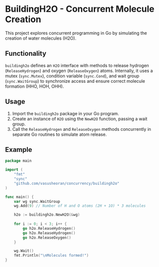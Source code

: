 # BuildingH2O - Concurrent Molecule Creation

This project explores concurrent programming in Go by simulating the creation of water molecules (H2O).

## Functionality

`buildingh2o` defines an `H2O` interface with methods to release hydrogen (`ReleaseHydrogen`) and oxygen (`ReleaseOxygen`) atoms. Internally, it uses a mutex (`sync.Mutex`), condition variable (`sync.Cond`), and wait group (`sync.WaitGroup`) to synchronize access and ensure correct molecule formation (HHO, HOH, OHH).

## Usage

1. Import the `buildingh2o` package in your Go program.
2. Create an instance of `H2O` using the `NewH2O` function, passing a wait group.
3. Call the `ReleaseHydrogen` and `ReleaseOxygen` methods concurrently in separate Go routines to simulate atom release.

## Example

```go
package main

import (
    "fmt"
    "sync"
    "github.com/vasusheoran/concurrency/buildingh2o"
)

func main() {
    var wg sync.WaitGroup
    wg.Add(9) // Number of H and O atoms (2H + 1O) * 3 molecules

    h2o := buildingh2o.NewH2O(&wg)
    
    for i := 0; i < 3; i++ {
        go h2o.ReleaseHydrogen()
        go h2o.ReleaseHydrogen()
        go h2o.ReleaseOxygen()
    }

    wg.Wait()
    fmt.Println("\nMolecules formed!")
}
```

